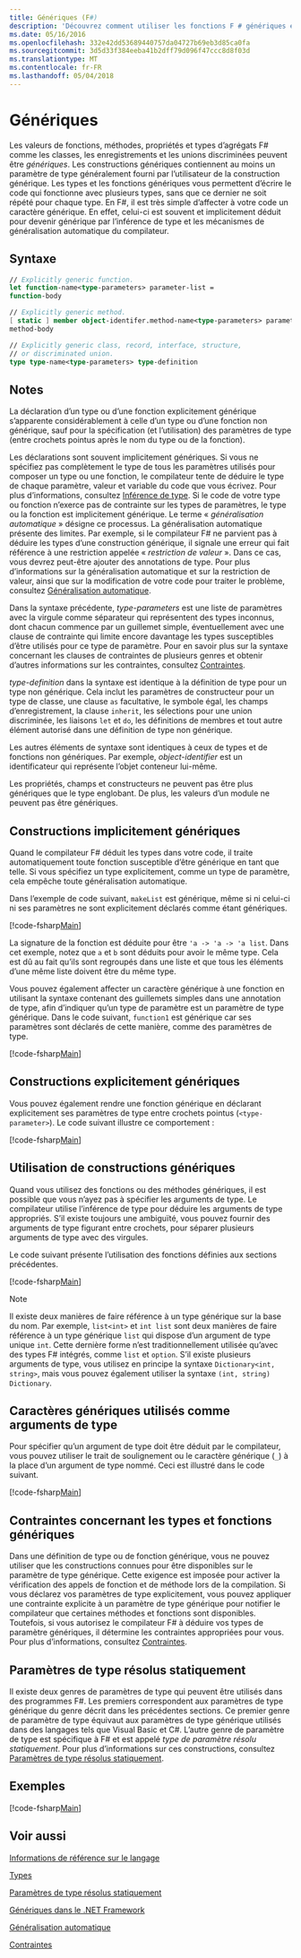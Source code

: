 ```yaml
---
title: Génériques (F#)
description: 'Découvrez comment utiliser les fonctions F # génériques et types, qui vous permettent d’écrire du code qui fonctionne avec un large éventail de types sans avoir à répéter le code.'
ms.date: 05/16/2016
ms.openlocfilehash: 332e42dd53689440757da04727b69eb3d85ca0fa
ms.sourcegitcommit: 3d5d33f384eeba41b2dff79d096f47ccc8d8f03d
ms.translationtype: MT
ms.contentlocale: fr-FR
ms.lasthandoff: 05/04/2018
---
```

# <a name="generics"></a>Génériques

Les valeurs de fonctions, méthodes, propriétés et types d’agrégats F# comme les classes, les enregistrements et les unions discriminées peuvent être *génériques*. Les constructions génériques contiennent au moins un paramètre de type généralement fourni par l’utilisateur de la construction générique. Les types et les fonctions génériques vous permettent d’écrire le code qui fonctionne avec plusieurs types, sans que ce dernier ne soit répété pour chaque type. En F#, il est très simple d’affecter à votre code un caractère générique. En effet, celui-ci est souvent et implicitement déduit pour devenir générique par l’inférence de type et les mécanismes de généralisation automatique du compilateur.


## <a name="syntax"></a>Syntaxe

```fsharp
// Explicitly generic function.
let function-name<type-parameters> parameter-list =
function-body

// Explicitly generic method.
[ static ] member object-identifer.method-name<type-parameters> parameter-list [ return-type ] =
method-body

// Explicitly generic class, record, interface, structure,
// or discriminated union.
type type-name<type-parameters> type-definition
```

## <a name="remarks"></a>Notes
La déclaration d’un type ou d’une fonction explicitement générique s’apparente considérablement à celle d’un type ou d’une fonction non générique, sauf pour la spécification (et l’utilisation) des paramètres de type (entre crochets pointus après le nom du type ou de la fonction).

Les déclarations sont souvent implicitement génériques. Si vous ne spécifiez pas complètement le type de tous les paramètres utilisés pour composer un type ou une fonction, le compilateur tente de déduire le type de chaque paramètre, valeur et variable du code que vous écrivez. Pour plus d’informations, consultez [Inférence de type](../type-inference.md). Si le code de votre type ou fonction n’exerce pas de contrainte sur les types de paramètres, le type ou la fonction est implicitement générique. Le terme « *généralisation automatique* » désigne ce processus. La généralisation automatique présente des limites. Par exemple, si le compilateur F# ne parvient pas à déduire les types d’une construction générique, il signale une erreur qui fait référence à une restriction appelée « *restriction de valeur* ». Dans ce cas, vous devrez peut-être ajouter des annotations de type. Pour plus d’informations sur la généralisation automatique et sur la restriction de valeur, ainsi que sur la modification de votre code pour traiter le problème, consultez [Généralisation automatique](automatic-generalization.md).

Dans la syntaxe précédente, *type-parameters* est une liste de paramètres avec la virgule comme séparateur qui représentent des types inconnus, dont chacun commence par un guillemet simple, éventuellement avec une clause de contrainte qui limite encore davantage les types susceptibles d’être utilisés pour ce type de paramètre. Pour en savoir plus sur la syntaxe concernant les clauses de contraintes de plusieurs genres et obtenir d’autres informations sur les contraintes, consultez [Contraintes](constraints.md).

*type-definition* dans la syntaxe est identique à la définition de type pour un type non générique. Cela inclut les paramètres de constructeur pour un type de classe, une clause `as` facultative, le symbole égal, les champs d’enregistrement, la clause `inherit`, les sélections pour une union discriminée, les liaisons `let` et `do`, les définitions de membres et tout autre élément autorisé dans une définition de type non générique.

Les autres éléments de syntaxe sont identiques à ceux de types et de fonctions non génériques. Par exemple, *object-identifier* est un identificateur qui représente l’objet conteneur lui-même.

Les propriétés, champs et constructeurs ne peuvent pas être plus génériques que le type englobant. De plus, les valeurs d’un module ne peuvent pas être génériques.


## <a name="implicitly-generic-constructs"></a>Constructions implicitement génériques
Quand le compilateur F# déduit les types dans votre code, il traite automatiquement toute fonction susceptible d’être générique en tant que telle. Si vous spécifiez un type explicitement, comme un type de paramètre, cela empêche toute généralisation automatique.

Dans l’exemple de code suivant, `makeList` est générique, même si ni celui-ci ni ses paramètres ne sont explicitement déclarés comme étant génériques.

[!code-fsharp[Main](../../../../samples/snippets/fsharp/lang-ref-1/snippet1700.fs)]

La signature de la fonction est déduite pour être `'a -> 'a -> 'a list`. Dans cet exemple, notez que `a` et `b` sont déduits pour avoir le même type. Cela est dû au fait qu’ils sont regroupés dans une liste et que tous les éléments d’une même liste doivent être du même type.

Vous pouvez également affecter un caractère générique à une fonction en utilisant la syntaxe contenant des guillemets simples dans une annotation de type, afin d’indiquer qu’un type de paramètre est un paramètre de type générique. Dans le code suivant, `function1` est générique car ses paramètres sont déclarés de cette manière, comme des paramètres de type.

[!code-fsharp[Main](../../../../samples/snippets/fsharp/lang-ref-1/snippet1701.fs)]
    
## <a name="explicitly-generic-constructs"></a>Constructions explicitement génériques
Vous pouvez également rendre une fonction générique en déclarant explicitement ses paramètres de type entre crochets pointus (`<type-parameter>`). Le code suivant illustre ce comportement :

[!code-fsharp[Main](../../../../samples/snippets/fsharp/lang-ref-1/snippet1703.fs)]
    
## <a name="using-generic-constructs"></a>Utilisation de constructions génériques
Quand vous utilisez des fonctions ou des méthodes génériques, il est possible que vous n’ayez pas à spécifier les arguments de type. Le compilateur utilise l’inférence de type pour déduire les arguments de type appropriés. S’il existe toujours une ambiguïté, vous pouvez fournir des arguments de type figurant entre crochets, pour séparer plusieurs arguments de type avec des virgules.

Le code suivant présente l’utilisation des fonctions définies aux sections précédentes.

[!code-fsharp[Main](../../../../samples/snippets/fsharp/lang-ref-1/snippet1702.fs)]
    
>[!NOTE]
Il existe deux manières de faire référence à un type générique sur la base du nom. Par exemple, `list<int>` et `int list` sont deux manières de faire référence à un type générique `list` qui dispose d’un argument de type unique `int`. Cette dernière forme n’est traditionnellement utilisée qu’avec des types F# intégrés, comme `list` et `option`. S’il existe plusieurs arguments de type, vous utilisez en principe la syntaxe `Dictionary<int, string>`, mais vous pouvez également utiliser la syntaxe `(int, string) Dictionary`.

## <a name="wildcards-as-type-arguments"></a>Caractères génériques utilisés comme arguments de type
Pour spécifier qu’un argument de type doit être déduit par le compilateur, vous pouvez utiliser le trait de soulignement ou le caractère générique (`_`) à la place d’un argument de type nommé. Ceci est illustré dans le code suivant.

[!code-fsharp[Main](../../../../samples/snippets/fsharp/lang-ref-1/snippet1704.fs)]
    
## <a name="constraints-in-generic-types-and-functions"></a>Contraintes concernant les types et fonctions génériques
Dans une définition de type ou de fonction générique, vous ne pouvez utiliser que les constructions connues pour être disponibles sur le paramètre de type générique. Cette exigence est imposée pour activer la vérification des appels de fonction et de méthode lors de la compilation. Si vous déclarez vos paramètres de type explicitement, vous pouvez appliquer une contrainte explicite à un paramètre de type générique pour notifier le compilateur que certaines méthodes et fonctions sont disponibles. Toutefois, si vous autorisez le compilateur F# à déduire vos types de paramètre génériques, il détermine les contraintes appropriées pour vous. Pour plus d’informations, consultez [Contraintes](constraints.md).


## <a name="statically-resolved-type-parameters"></a>Paramètres de type résolus statiquement
Il existe deux genres de paramètres de type qui peuvent être utilisés dans des programmes F#. Les premiers correspondent aux paramètres de type générique du genre décrit dans les précédentes sections. Ce premier genre de paramètre de type équivaut aux paramètres de type générique utilisés dans des langages tels que Visual Basic et C#. L’autre genre de paramètre de type est spécifique à F# et est appelé *type de paramètre résolu statiquement*. Pour plus d’informations sur ces constructions, consultez [Paramètres de type résolus statiquement](statically-resolved-type-parameters.md).


## <a name="examples"></a>Exemples
[!code-fsharp[Main](../../../../samples/snippets/fsharp/lang-ref-1/snippet1705.fs)]
    
## <a name="see-also"></a>Voir aussi
[Informations de référence sur le langage](../index.md)

[Types](../fsharp-types.md)

[Paramètres de type résolus statiquement](statically-resolved-type-parameters.md)

[Génériques dans le .NET Framework](~/docs/standard/generics/index.md)

[Généralisation automatique](automatic-generalization.md)

[Contraintes](constraints.md)
